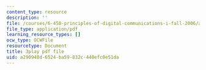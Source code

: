 ```yaml
---
content_type: resource
description: ''
file: /courses/6-450-principles-of-digital-communications-i-fall-2006/a290948d6524ba59832c440efc0e51da_DnQruAbpusc.pdf
file_type: application/pdf
learning_resource_types: []
ocw_type: OCWFile
resourcetype: Document
title: 3play pdf file
uid: a290948d-6524-ba59-832c-440efc0e51da
---
```

